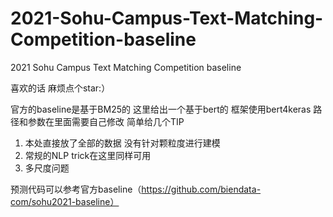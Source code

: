 # 2021-Sohu-Campus-Text-Matching-Competition-baseline
2021 Sohu Campus Text Matching Competition baseline

喜欢的话 麻烦点个star:）

官方的baseline是基于BM25的 这里给出一个基于bert的
框架使用bert4keras
路径和参数在里面需要自己修改
简单给几个TIP
1. 本处直接放了全部的数据 没有针对颗粒度进行建模
2. 常规的NLP trick在这里同样可用
3. 多尺度问题

预测代码可以参考官方baseline（https://github.com/biendata-com/sohu2021-baseline）
